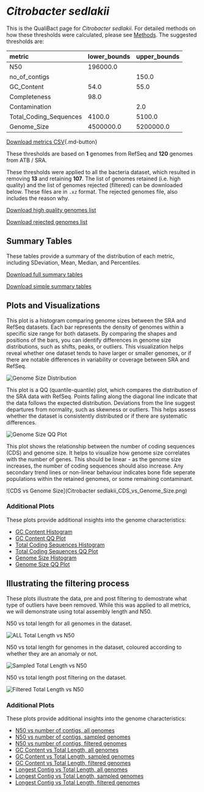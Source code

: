 # *Citrobacter sedlakii*

This is the QualiBact page for *Citrobacter sedlakii*. For detailed methods on how these thresholds were calculated, please see [Methods](../../methods.md).
The suggested thresholds are: 

| metric                 | lower_bounds   | upper_bounds   |
|:-----------------------|:---------------|:---------------|
| N50                    | 196000.0       |                |
| no_of_contigs          |                | 150.0          |
| GC_Content             | 54.0           | 55.0           |
| Completeness           | 98.0           |                |
| Contamination          |                | 2.0            |
| Total_Coding_Sequences | 4100.0         | 5100.0         |
| Genome_Size            | 4500000.0      | 5200000.0      |

[Download metrics CSV](Citrobacter_sedlakii_metrics.csv){.md-button}


These thresholds are based on **1** genomes from RefSeq and **120** genomes from ATB / SRA.

These thresholds were applied to all the bacteria dataset, which resulted in removing **13** and retaining **107**.
The list of genomes retained (i.e. high quality) and the list of genomes rejected (filtered) can be downloaded below. These files are in `.xz` format. The rejected genomes file, also includes the reason why.

[Download high quality genomes list](Citrobacter_sedlakii_high_quality_genomes.csv.xz)


[Download rejected genomes list](Citrobacter_sedlakii_filtered_out_genomes.csv.xz)



## Summary Tables
These tables provide a summary of the distribution of each metric, including SDeviation, Mean, Median, and Percentiles.

[Download full summary tables](summary.csv)

[Download simple summary tables](selected_summary.csv)

## Plots and Visualizations

This plot is a histogram comparing genome sizes between the SRA and RefSeq datasets. Each bar represents the density of genomes within a specific size range for both datasets. By comparing the shapes and positions of the bars, you can identify differences in genome size distributions, such as shifts, peaks, or outliers. This visualization helps reveal whether one dataset tends to have larger or smaller genomes, or if there are notable differences in variability or coverage between SRA and RefSeq.

![Genome Size Distribution](Genome_Size_refseq_histogram_kde.png)

This plot is a QQ (quantile-quantile) plot, which compares the distribution of the SRA data with RefSeq. Points falling along the diagonal line indicate that the data follows the expected distribution. Deviations from the line suggest departures from normality, such as skewness or outliers. This helps assess whether the dataset is consistently distributed or if there are systematic differences.

![Genome Size QQ Plot](Genome_Size_refseq_qqplot.png)

This plot shows the relationship between the number of coding sequences (CDS) and genome size. It helps to visualize how genome size correlates with the number of genes. This should be linear - as the genome size increases, the number of coding sequences should also increase. Any secondary trend lines or non-linear behaviour indicates bone fide seperate populations within the retained genomes, or some remaining contaminant. 

![CDS vs Genome Size](Citrobacter sedlakii_CDS_vs_Genome_Size.png)

### Additional Plots

These plots provide additional insights into the genome characteristics:

- [GC Content Histogram](GC_Content_refseq_histogram_kde.png)
- [GC Content QQ Plot](GC_Content_refseq_qqplot.png)
- [Total Coding Sequences Histogram](Total_Coding_Sequences_refseq_histogram_kde.png)
- [Total Coding Sequences QQ Plot](Total_Coding_Sequences_refseq_qqplot.png)
- [Genome Size Histogram](Genome_Size_refseq_histogram_kde.png)
- [Genome Size QQ Plot](Genome_Size_refseq_qqplot.png)
## Illustrating the filtering process
These plots illustrate the data, pre and post filtering to demostrate what type of outliers have been removed. While this was applied to all metrics, we will demonstrate using total assembly length and N50.

N50 vs total length for all genomes in the dataset.

![ALL Total Length vs N50](Citrobacter_sedlakii_all_total_length_N50.png)

N50 vs total length for genomes in the dataset, coloured according to whether they are an anomaly or not.

![Sampled Total Length vs N50](Citrobacter_sedlakii_sample_total_length_N50.png)

N50 vs total length post filtering on the dataset.

![Filtered Total Length vs N50](Citrobacter_sedlakii_filt_total_length_N50.png)

### Additional Plots

These plots provide additional insights into the genome characteristics:

- [N50 vs number of contigs, all genomes](Citrobacter_sedlakii_all_N50_number.png)
- [N50 vs number of contigs, sampled genomes](Citrobacter_sedlakii_sample_N50_number.png)
- [N50 vs number of contigs, filtered genomes](Citrobacter_sedlakii_filt_N50_number.png)
- [GC Content vs Total Length, all genomes](Citrobacter_sedlakii_all_total_length_GC_Content.png)
- [GC Content vs Total Length, sampled genomes](Citrobacter_sedlakii_sample_total_length_GC_Content.png)
- [GC Content vs Total Length, filtered genomes](Citrobacter_sedlakii_filt_total_length_GC_Content.png)
- [Longest Contig vs Total Length, all genomes](Citrobacter_sedlakii_all_total_length_longest.png)
- [Longest Contig vs Total Length, sampled genomes](Citrobacter_sedlakii_sample_total_length_longest.png)
- [Longest Contig vs Total Length, filtered genomes](Citrobacter_sedlakii_filt_total_length_longest.png)
